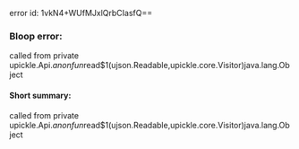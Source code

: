 error id: 1vkN4+WUfMJxlQrbCIasfQ==
### Bloop error:

called from private upickle.Api.$anonfun$read$1(ujson.Readable,upickle.core.Visitor)java.lang.Object
#### Short summary: 

called from private upickle.Api.$anonfun$read$1(ujson.Readable,upickle.core.Visitor)java.lang.Object